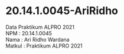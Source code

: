 # 20.14.1.0045-AriRidho
Data Praktikum ALPRO 2021 <br>
NPM : 20.14.1.0045 <br>
Nama : Ari Ridho Wardana <br>
Matkul : Praktikum ALPRO 2021 <br>
